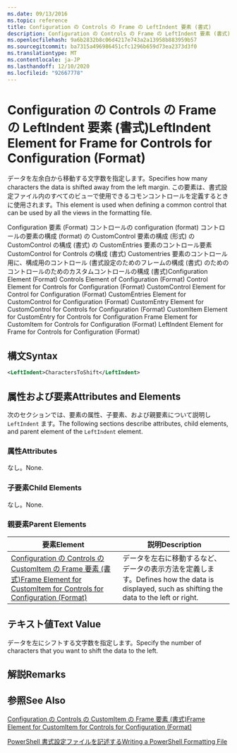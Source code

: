```yaml
---
ms.date: 09/13/2016
ms.topic: reference
title: Configuration の Controls の Frame の LeftIndent 要素 (書式)
description: Configuration の Controls の Frame の LeftIndent 要素 (書式)
ms.openlocfilehash: 9a6b2832b8c06d4217e743a2a13958b883959b57
ms.sourcegitcommit: ba7315a496986451cfc1296b659d73ea2373d3f0
ms.translationtype: MT
ms.contentlocale: ja-JP
ms.lasthandoff: 12/10/2020
ms.locfileid: "92667778"
---
```

# <a name="leftindent-element-for-frame-for-controls-for-configuration-format"></a><span data-ttu-id="8a091-103">Configuration の Controls の Frame の LeftIndent 要素 (書式)</span><span class="sxs-lookup"><span data-stu-id="8a091-103">LeftIndent Element for Frame for Controls for Configuration (Format)</span></span>

<span data-ttu-id="8a091-104">データを左余白から移動する文字数を指定します。</span><span class="sxs-lookup"><span data-stu-id="8a091-104">Specifies how many characters the data is shifted away from the left margin.</span></span> <span data-ttu-id="8a091-105">この要素は、書式設定ファイル内のすべてのビューで使用できるコモンコントロールを定義するときに使用されます。</span><span class="sxs-lookup"><span data-stu-id="8a091-105">This element is used when defining a common control that can be used by all the views in the formatting file.</span></span>

<span data-ttu-id="8a091-106">Configuration 要素 (Format) コントロールの configuration (format) コントロールの要素の構成 (format) の CustomControl 要素の構成 (形式) の CustomControl の構成 (書式) の CustomEntries 要素のコントロール要素 CustomControl for Controls の構成 (書式) Customentries 要素のコントロール用に、構成用のコントロール (書式設定のためのフレームの構成 (書式) のためのコントロールのためのカスタムコントロールの構成 (書式)</span><span class="sxs-lookup"><span data-stu-id="8a091-106">Configuration Element (Format) Controls Element of Configuration (Format) Control Element for Controls for Configuration (Format) CustomControl Element for Control for Configuration (Format) CustomEntries Element for CustomControl for Configuration (Format) CustomEntry Element for CustomControl for Controls for Configuration (Format) CustomItem Element for CustomEntry for Controls for Configuration Frame Element for CustomItem for Controls for Configuration (Format) LeftIndent Element for Frame for Controls for Configuration (Format)</span></span>

## <a name="syntax"></a><span data-ttu-id="8a091-107">構文</span><span class="sxs-lookup"><span data-stu-id="8a091-107">Syntax</span></span>

```xml
<LeftIndent>CharactersToShift</LeftIndent>
```

## <a name="attributes-and-elements"></a><span data-ttu-id="8a091-108">属性および要素</span><span class="sxs-lookup"><span data-stu-id="8a091-108">Attributes and Elements</span></span>

<span data-ttu-id="8a091-109">次のセクションでは、要素の属性、子要素、および親要素について説明し `LeftIndent` ます。</span><span class="sxs-lookup"><span data-stu-id="8a091-109">The following sections describe attributes, child elements, and parent element of the `LeftIndent` element.</span></span>

### <a name="attributes"></a><span data-ttu-id="8a091-110">属性</span><span class="sxs-lookup"><span data-stu-id="8a091-110">Attributes</span></span>

<span data-ttu-id="8a091-111">なし。</span><span class="sxs-lookup"><span data-stu-id="8a091-111">None.</span></span>

### <a name="child-elements"></a><span data-ttu-id="8a091-112">子要素</span><span class="sxs-lookup"><span data-stu-id="8a091-112">Child Elements</span></span>

<span data-ttu-id="8a091-113">なし。</span><span class="sxs-lookup"><span data-stu-id="8a091-113">None.</span></span>

### <a name="parent-elements"></a><span data-ttu-id="8a091-114">親要素</span><span class="sxs-lookup"><span data-stu-id="8a091-114">Parent Elements</span></span>

|<span data-ttu-id="8a091-115">要素</span><span class="sxs-lookup"><span data-stu-id="8a091-115">Element</span></span>|<span data-ttu-id="8a091-116">説明</span><span class="sxs-lookup"><span data-stu-id="8a091-116">Description</span></span>|
|-------------|-----------------|
|[<span data-ttu-id="8a091-117">Configuration の Controls の CustomItem の Frame 要素 (書式)</span><span class="sxs-lookup"><span data-stu-id="8a091-117">Frame Element for CustomItem for Controls for Configuration (Format)</span></span>](./frame-element-for-customitem-for-controls-for-configuration-format.md)|<span data-ttu-id="8a091-118">データを左右に移動するなど、データの表示方法を定義します。</span><span class="sxs-lookup"><span data-stu-id="8a091-118">Defines how the data is displayed, such as shifting the data to the left or right.</span></span>|

## <a name="text-value"></a><span data-ttu-id="8a091-119">テキスト値</span><span class="sxs-lookup"><span data-stu-id="8a091-119">Text Value</span></span>

<span data-ttu-id="8a091-120">データを左にシフトする文字数を指定します。</span><span class="sxs-lookup"><span data-stu-id="8a091-120">Specify the number of characters that you want to shift the data to the left.</span></span>

## <a name="remarks"></a><span data-ttu-id="8a091-121">解説</span><span class="sxs-lookup"><span data-stu-id="8a091-121">Remarks</span></span>

## <a name="see-also"></a><span data-ttu-id="8a091-122">参照</span><span class="sxs-lookup"><span data-stu-id="8a091-122">See Also</span></span>

[<span data-ttu-id="8a091-123">Configuration の Controls の CustomItem の Frame 要素 (書式)</span><span class="sxs-lookup"><span data-stu-id="8a091-123">Frame Element for CustomItem for Controls for Configuration (Format)</span></span>](./frame-element-for-customitem-for-controls-for-configuration-format.md)

[<span data-ttu-id="8a091-124">PowerShell 書式設定ファイルを記述する</span><span class="sxs-lookup"><span data-stu-id="8a091-124">Writing a PowerShell Formatting File</span></span>](./writing-a-powershell-formatting-file.md)
